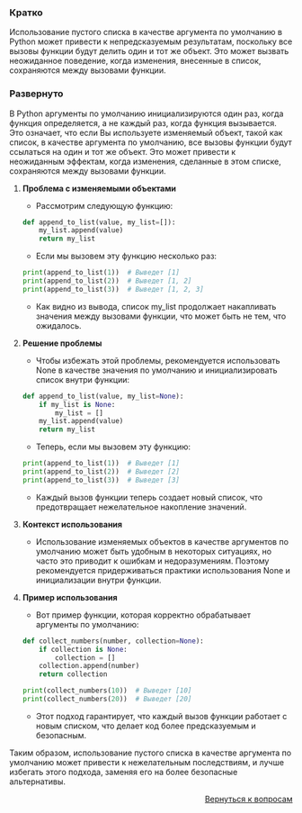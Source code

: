 ### Кратко

Использование пустого списка в качестве аргумента по умолчанию в Python может привести к непредсказуемым результатам,
поскольку все вызовы функции будут делить один и тот же объект. Это может вызвать неожиданное поведение, когда
изменения, внесенные в список, сохраняются между вызовами функции.

### Развернуто

В Python аргументы по умолчанию инициализируются один раз, когда функция определяется, а не каждый раз, когда функция
вызывается. Это означает, что если Вы используете изменяемый объект, такой как список, в качестве аргумента по
умолчанию, все вызовы функции будут ссылаться на один и тот же объект. Это может привести к неожиданным эффектам,
когда изменения, сделанные в этом списке, сохраняются между вызовами функции.

1. **Проблема с изменяемыми объектами**
    - Рассмотрим следующую функцию:
    ```Python
    def append_to_list(value, my_list=[]):
        my_list.append(value)
        return my_list
    ```
    - Если мы вызовем эту функцию несколько раз:
    ```Python
    print(append_to_list(1))  # Выведет [1]
    print(append_to_list(2))  # Выведет [1, 2]
    print(append_to_list(3))  # Выведет [1, 2, 3]
    ```
    - Как видно из вывода, список my_list продолжает накапливать значения между вызовами функции, что может быть не тем,
      что ожидалось.

2. **Решение проблемы**
    - Чтобы избежать этой проблемы, рекомендуется использовать None в качестве значения по умолчанию и инициализировать
      список внутри функции:
    ```Python
    def append_to_list(value, my_list=None):
        if my_list is None:
            my_list = []
        my_list.append(value)
        return my_list
    ```
    - Теперь, если мы вызовем эту функцию:
    ```Python
    print(append_to_list(1))  # Выведет [1]
    print(append_to_list(2))  # Выведет [2]
    print(append_to_list(3))  # Выведет [3]
    ```
    - Каждый вызов функции теперь создает новый список, что предотвращает нежелательное накопление значений.

3. **Контекст использования**
    - Использование изменяемых объектов в качестве аргументов по умолчанию может быть удобным в некоторых ситуациях, но
      часто это приводит к ошибкам и недоразумениям. Поэтому рекомендуется придерживаться практики использования None и
      инициализации внутри функции.

4. **Пример использования**
    - Вот пример функции, которая корректно обрабатывает аргументы по умолчанию:
    ```Python
    def collect_numbers(number, collection=None):
        if collection is None:
            collection = []
        collection.append(number)
        return collection

    print(collect_numbers(10))  # Выведет [10]
    print(collect_numbers(20))  # Выведет [20]
    ```
    - Этот подход гарантирует, что каждый вызов функции работает с новым списком, что делает код более предсказуемым и
      безопасным.

Таким образом, использование пустого списка в качестве аргумента по умолчанию может привести к нежелательным
последствиям, и лучше избегать этого подхода, заменяя его на более безопасные альтернативы.

<div align="right">

[Вернуться к вопросам](../Вопросы.md)

</div>
